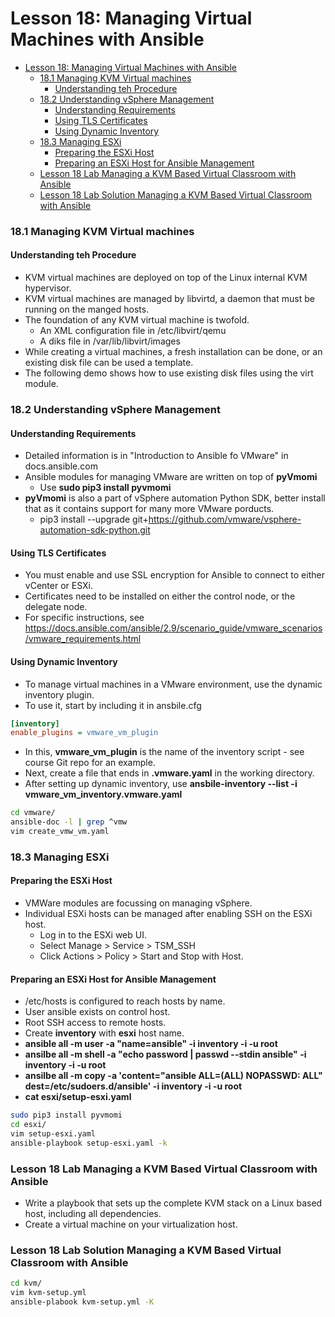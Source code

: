 # Lesson 18: Managing Virtual Machines with Ansible

- [Lesson 18: Managing Virtual Machines with Ansible](#lesson-18-managing-virtual-machines-with-ansible)
    - [18.1 Managing KVM Virtual machines](#181-managing-kvm-virtual-machines)
      - [Understanding teh Procedure](#understanding-teh-procedure)
    - [18.2 Understanding vSphere Management](#182-understanding-vsphere-management)
      - [Understanding Requirements](#understanding-requirements)
      - [Using TLS Certificates](#using-tls-certificates)
      - [Using Dynamic Inventory](#using-dynamic-inventory)
    - [18.3 Managing ESXi](#183-managing-esxi)
      - [Preparing the ESXi Host](#preparing-the-esxi-host)
      - [Preparing an ESXi Host for Ansible Management](#preparing-an-esxi-host-for-ansible-management)
    - [Lesson 18 Lab Managing a KVM Based Virtual Classroom with Ansible](#lesson-18-lab-managing-a-kvm-based-virtual-classroom-with-ansible)
    - [Lesson 18 Lab Solution Managing a KVM Based Virtual Classroom with Ansible](#lesson-18-lab-solution-managing-a-kvm-based-virtual-classroom-with-ansible)

### 18.1 Managing KVM Virtual machines

#### Understanding teh Procedure

- KVM virtual machines are deployed on top of the Linux internal KVM hypervisor.
- KVM virtual machines are managed by libvirtd, a daemon that must be running on the manged hosts.
- The foundation of any KVM virtual machine is twofold.
  - An XML configuration file in /etc/libvirt/qemu
  - A diks file in /var/lib/libvirt/images
- While creating a virtual machines, a fresh installation can be done, or an existing disk file can be used a template.
- The following demo shows how to use existing disk files using the virt module.

### 18.2 Understanding vSphere Management

#### Understanding Requirements

- Detailed information is in "Introduction to Ansible fo VMware" in docs.ansible.com
- Ansible modules for managing VMware are written on top of **pyVmomi**
  - Use **sudo pip3 install pyvmomi**
- **pyVmomi** is also a part of vSphere automation Python SDK, better install that as it contains support for many more VMware porducts.
  - pip3 install --upgrade git+https://github.com/vmware/vsphere-automation-sdk-python.git

#### Using TLS Certificates

- You must enable and use SSL encryption for Ansible to connect to either vCenter or ESXi.
- Certificates need to be installed on either the control node, or the delegate node.
- For specific instructions, see https://docs.ansible.com/ansible/2.9/scenario_guide/vmware_scenarios/vmware_requirements.html

#### Using Dynamic Inventory

- To manage virtual machines in a VMware environment, use the dynamic inventory plugin.
- To use it, start by including it in ansbile.cfg
```ini
[inventory]
enable_plugins = vmware_vm_plugin
```
- In this, **vmware_vm_plugin** is the name of the inventory script - see course Git repo for an example.
- Next, create a file that ends in **.vmware.yaml** in the working directory.
- After setting up dynamic inventory, use **ansbile-inventory --list -i vmware_vm_inventory.vmware.yaml**
```bash
cd vmware/
ansible-doc -l | grep ^vmw
vim create_vmw_vm.yaml
```

### 18.3 Managing ESXi

#### Preparing the ESXi Host

- VMWare modules are focussing on managing vSphere.
- Individual ESXi hosts can be managed after enabling SSH on the ESXi host.
  - Log in to the ESXi web UI.
  - Select Manage > Service > TSM_SSH
  - Click Actions > Policy > Start and Stop with Host.

#### Preparing an ESXi Host for Ansible Management

- /etc/hosts is configured to reach hosts by name.
- User ansible exists on control host.
- Root SSH access to remote hosts.
- Create **inventory** with **esxi** host name.
- **ansible all -m user -a "name=ansible" -i inventory -i -u root**
- **ansilbe all -m shell -a "echo password | passwd --stdin ansible" -i inventory -i -u root**
- **ansilbe all -m copy -a 'content="ansible ALL=(ALL) NOPASSWD: ALL" dest=/etc/sudoers.d/ansible' -i inventory -i -u root**
- **cat esxi/setup-esxi.yaml**
```bash
sudo pip3 install pyvmomi
cd esxi/
vim setup-esxi.yaml
ansible-playbook setup-esxi.yaml -k
```

### Lesson 18 Lab Managing a KVM Based Virtual Classroom with Ansible

- Write a playbook that sets up the complete KVM stack on a Linux based host, including all dependencies.
- Create a virtual machine on your virtualization host.

### Lesson 18 Lab Solution Managing a KVM Based Virtual Classroom with Ansible

```bash
cd kvm/
vim kvm-setup.yml
ansible-plabook kvm-setup.yml -K
```
